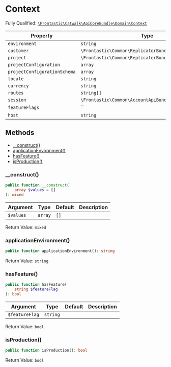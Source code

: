 #  Context

Fully Qualified: [`\Frontastic\Catwalk\ApiCoreBundle\Domain\Context`](../../../../src/php/ApiCoreBundle/Domain/Context.php)

Property|Type|Default|Description
--------|----|-------|-----------
`environment`|`string`|`'prod'`|
`customer`|`\Frontastic\Common\ReplicatorBundle\Domain\Customer`||
`project`|`\Frontastic\Common\ReplicatorBundle\Domain\Project`||
`projectConfiguration`|`array`|`[]`|
`projectConfigurationSchema`|`array`|`[]`|
`locale`|`string`||
`currency`|`string`|`'EUR'`|
`routes`|`string[]`|`[]`|
`session`|`\Frontastic\Common\AccountApiBundle\Domain\Session`|`null`|
`featureFlags`|``|`[]`|
`host`|`string`||

## Methods

* [__construct()](#__construct)
* [applicationEnvironment()](#applicationenvironment)
* [hasFeature()](#hasfeature)
* [isProduction()](#isproduction)

### __construct()

```php
public function __construct(
    array $values = []
): mixed
```

Argument|Type|Default|Description
--------|----|-------|-----------
`$values`|`array`|`[]`|

Return Value: `mixed`

### applicationEnvironment()

```php
public function applicationEnvironment(): string
```

Return Value: `string`

### hasFeature()

```php
public function hasFeature(
    string $featureFlag
): bool
```

Argument|Type|Default|Description
--------|----|-------|-----------
`$featureFlag`|`string`||

Return Value: `bool`

### isProduction()

```php
public function isProduction(): bool
```

Return Value: `bool`


